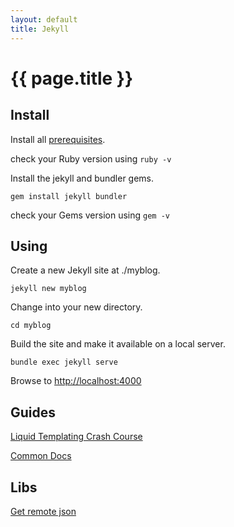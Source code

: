 ```yaml
---
layout: default
title: Jekyll
---
```


# {{ page.title }}

## Install

Install all [prerequisites](https://www.ruby-lang.org/en/downloads/).

check your Ruby version using `ruby -v`

Install the jekyll and bundler gems.

`gem install jekyll bundler`

check your Gems version using `gem -v`

## Using

Create a new Jekyll site at ./myblog.

`jekyll new myblog`

Change into your new directory.

`cd myblog`

Build the site and make it available on a local server.

`bundle exec jekyll serve`

Browse to [http://localhost:4000](http://localhost:4000)

## Guides
[Liquid Templating Crash Course](https://www.seanh.cc/2019/09/29/liquid/)

[Common Docs](https://jekyllrb.com/docs/pages/)

## Libs
[Get remote json](https://github.com/brockfanning/jekyll-get-json)